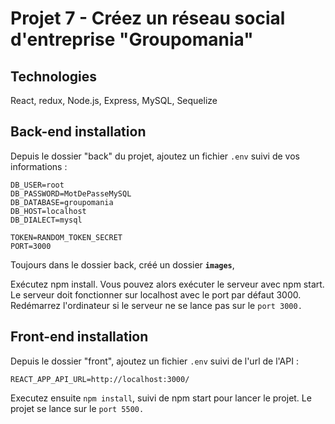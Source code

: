 # Projet 7 - Créez un réseau social d'entreprise "Groupomania"

## Technologies

React, redux, Node.js, Express, MySQL, Sequelize

## Back-end installation

Depuis le dossier "back" du projet, ajoutez un fichier ```.env``` suivi de vos informations :  

```
DB_USER=root  
DB_PASSWORD=MotDePasseMySQL  
DB_DATABASE=groupomania  
DB_HOST=localhost  
DB_DIALECT=mysql

TOKEN=RANDOM_TOKEN_SECRET  
PORT=3000 
```
Toujours dans le dossier back, créé un dossier __```images```__,

Exécutez npm install. Vous pouvez alors exécuter le serveur avec npm start. Le serveur doit fonctionner sur localhost avec le port par défaut 3000. Redémarrez l'ordinateur si le serveur ne se lance pas sur le ```port 3000.```

## Front-end installation

Depuis le dossier "front", ajoutez un fichier ```.env``` suivi de l'url de l'API :

```REACT_APP_API_URL=http://localhost:3000/```

Executez ensuite ```npm install```, suivi de npm start pour lancer le projet. Le projet se lance sur le ```port 5500.```
